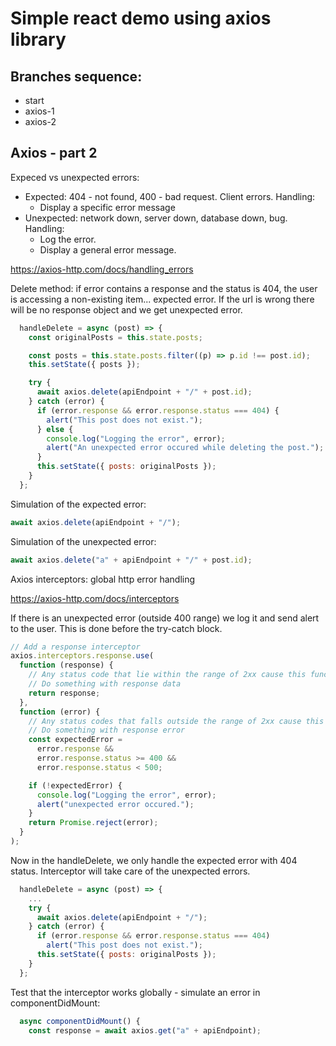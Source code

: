 # Simple react demo using axios library

## Branches sequence:
- start
- axios-1
- axios-2

## Axios - part 2

Expeced vs unexpected errors:

- Expected: 404 - not found, 400 - bad request. Client errors. Handling: 
  - Display a specific error message
- Unexpected: network down, server down, database down, bug. Handling: 
  - Log the error.
  - Display a general error message.

https://axios-http.com/docs/handling_errors

Delete method: if error contains a response and the status is 404, the user is accessing a non-existing item... expected error. If the url is wrong there will be no response object and we get unexpected error.
```javascript
  handleDelete = async (post) => {
    const originalPosts = this.state.posts;

    const posts = this.state.posts.filter((p) => p.id !== post.id);
    this.setState({ posts });

    try {
      await axios.delete(apiEndpoint + "/" + post.id);
    } catch (error) {
      if (error.response && error.response.status === 404) {
        alert("This post does not exist.");
      } else {
        console.log("Logging the error", error);
        alert("An unexpected error occured while deleting the post.");
      }
      this.setState({ posts: originalPosts });
    }
  };
```

Simulation of the expected error:
```javascript
await axios.delete(apiEndpoint + "/");
```

Simulation of the unexpected error:
```javascript
await axios.delete("a" + apiEndpoint + "/" + post.id);
```

Axios interceptors: global http error handling

https://axios-http.com/docs/interceptors

If there is an unexpected error (outside 400 range) we log it and send alert to the user. This is done before the try-catch block.

```javascript
// Add a response interceptor
axios.interceptors.response.use(
  function (response) {
    // Any status code that lie within the range of 2xx cause this function to trigger
    // Do something with response data
    return response;
  },
  function (error) {
    // Any status codes that falls outside the range of 2xx cause this function to trigger
    // Do something with response error
    const expectedError =
      error.response &&
      error.response.status >= 400 &&
      error.response.status < 500;

    if (!expectedError) {
      console.log("Logging the error", error);
      alert("unexpected error occured.");
    }
    return Promise.reject(error);
  }
);
```

Now in the handleDelete, we only handle the expected error with 404 status. Interceptor will take care of the unexpected errors.
```javascript
  handleDelete = async (post) => {
    ...
    try {
      await axios.delete(apiEndpoint + "/");
    } catch (error) {
      if (error.response && error.response.status === 404) 
        alert("This post does not exist.");
      this.setState({ posts: originalPosts });
    }
  };
```

Test that the interceptor works globally - simulate an error in componentDidMount:
```javascript
  async componentDidMount() {
    const response = await axios.get("a" + apiEndpoint);
```

```javascript

```

```javascript

```

```javascript

```

```javascript

```

```javascript

```

```javascript

```





